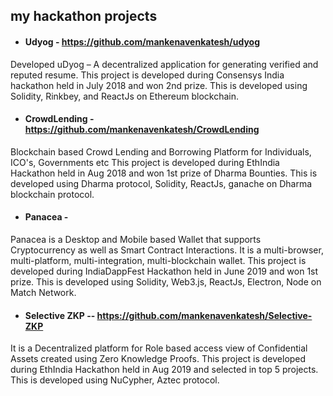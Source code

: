## my hackathon projects

- #### Udyog - https://github.com/mankenavenkatesh/udyog
Developed uDyog – A decentralized application for generating verified and reputed resume. This project is developed during Consensys India hackathon held in July 2018 and won 2nd prize. This is developed using Solidity, Rinkbey, and ReactJs on Ethereum blockchain. 


- #### CrowdLending - https://github.com/mankenavenkatesh/CrowdLending
Blockchain based Crowd Lending and Borrowing Platform for Individuals, ICO's, Governments etc
This project is developed during EthIndia Hackathon held in Aug 2018 and won 1st prize of Dharma Bounties. This is developed using Dharma protocol, Solidity, ReactJs, ganache on Dharma blockchain protocol.

- ####  Panacea -
Panacea is a Desktop and Mobile based Wallet that supports Cryptocurrency as well as Smart Contract Interactions. It is a multi-browser, multi-platform, multi-integration, multi-blockchain wallet.
This project is developed during IndiaDappFest Hackathon held in June 2019 and won 1st prize. This is developed using Solidity, Web3.js, ReactJs, Electron, Node on Match Network.


- #### Selective ZKP -- https://github.com/mankenavenkatesh/Selective-ZKP
It is a Decentralized platform for Role based access view of Confidential Assets created using Zero Knowledge Proofs.
This project is developed during EthIndia Hackathon held in Aug 2019 and selected in top 5 projects. This is developed using NuCypher, Aztec protocol.
